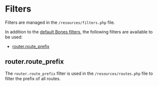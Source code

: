 # Filters

Filters are managed in the `/resources/filters.php` file.

In addition to the [default Bones filters](https://github.com/bayfrontmedia/bones/blob/master/_docs/libraries/hooks.md#default-bones-filters), the following filters are available to be used:

- [router.route_prefix](#routerroute_prefix)

## router.route_prefix

The `router.route_prefix` filter is used in the `/resources/routes.php` file to filter the prefix of all routes.